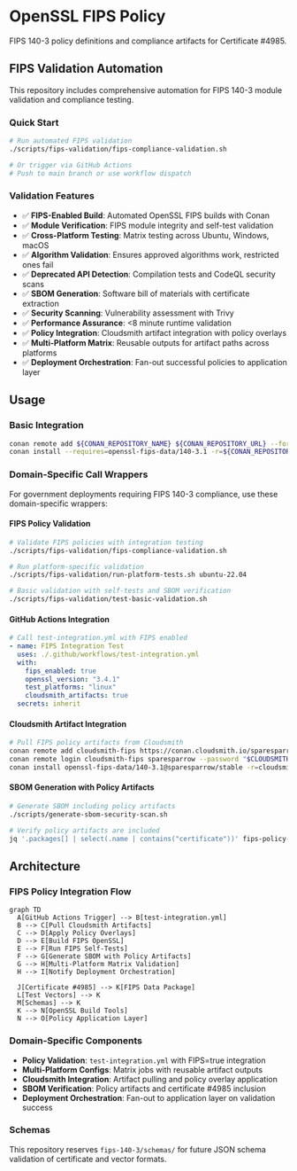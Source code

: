 # OpenSSL FIPS Policy

FIPS 140-3 policy definitions and compliance artifacts for Certificate #4985.

## FIPS Validation Automation

This repository includes comprehensive automation for FIPS 140-3 module validation and compliance testing.

### Quick Start

```bash
# Run automated FIPS validation
./scripts/fips-validation/fips-compliance-validation.sh

# Or trigger via GitHub Actions
# Push to main branch or use workflow dispatch
```

### Validation Features

- ✅ **FIPS-Enabled Build**: Automated OpenSSL FIPS builds with Conan
- ✅ **Module Verification**: FIPS module integrity and self-test validation
- ✅ **Cross-Platform Testing**: Matrix testing across Ubuntu, Windows, macOS
- ✅ **Algorithm Validation**: Ensures approved algorithms work, restricted ones fail
- ✅ **Deprecated API Detection**: Compilation tests and CodeQL security scans
- ✅ **SBOM Generation**: Software bill of materials with certificate extraction
- ✅ **Security Scanning**: Vulnerability assessment with Trivy
- ✅ **Performance Assurance**: <8 minute runtime validation
- ✅ **Policy Integration**: Cloudsmith artifact integration with policy overlays
- ✅ **Multi-Platform Matrix**: Reusable outputs for artifact paths across platforms
- ✅ **Deployment Orchestration**: Fan-out successful policies to application layer

## Usage

### Basic Integration

```bash
conan remote add ${CONAN_REPOSITORY_NAME} ${CONAN_REPOSITORY_URL} --force
conan install --requires=openssl-fips-data/140-3.1 -r=${CONAN_REPOSITORY_NAME}
```

### Domain-Specific Call Wrappers

For government deployments requiring FIPS 140-3 compliance, use these domain-specific wrappers:

#### FIPS Policy Validation

```bash
# Validate FIPS policies with integration testing
./scripts/fips-validation/fips-compliance-validation.sh

# Run platform-specific validation
./scripts/fips-validation/run-platform-tests.sh ubuntu-22.04

# Basic validation with self-tests and SBOM verification
./scripts/fips-validation/test-basic-validation.sh
```

#### GitHub Actions Integration

```yaml
# Call test-integration.yml with FIPS enabled
- name: FIPS Integration Test
  uses: ./.github/workflows/test-integration.yml
  with:
    fips_enabled: true
    openssl_version: "3.4.1"
    test_platforms: "linux"
    cloudsmith_artifacts: true
  secrets: inherit
```

#### Cloudsmith Artifact Integration

```bash
# Pull FIPS policy artifacts from Cloudsmith
conan remote add cloudsmith-fips https://conan.cloudsmith.io/sparesparrow-conan/openssl-fips-policy/ --force
conan remote login cloudsmith-fips sparesparrow --password "$CLOUDSMITH_API_KEY"
conan install openssl-fips-data/140-3.1@sparesparrow/stable -r=cloudsmith-fips --build=missing
```

#### SBOM Generation with Policy Artifacts

```bash
# Generate SBOM including policy artifacts
./scripts/generate-sbom-security-scan.sh

# Verify policy artifacts are included
jq '.packages[] | select(.name | contains("certificate"))' fips-policy-sbom.spdx.json
```

## Architecture

### FIPS Policy Integration Flow

```mermaid
graph TD
  A[GitHub Actions Trigger] --> B[test-integration.yml]
  B --> C[Pull Cloudsmith Artifacts]
  C --> D[Apply Policy Overlays]
  D --> E[Build FIPS OpenSSL]
  E --> F[Run FIPS Self-Tests]
  F --> G[Generate SBOM with Policy Artifacts]
  G --> H[Multi-Platform Matrix Validation]
  H --> I[Notify Deployment Orchestration]
  
  J[Certificate #4985] --> K[FIPS Data Package]
  L[Test Vectors] --> K
  M[Schemas] --> K
  K --> N[OpenSSL Build Tools]
  N --> O[Policy Application Layer]
```

### Domain-Specific Components

- **Policy Validation**: `test-integration.yml` with FIPS=true integration
- **Multi-Platform Configs**: Matrix jobs with reusable artifact outputs
- **Cloudsmith Integration**: Artifact pulling and policy overlay application
- **SBOM Verification**: Policy artifacts and certificate #4985 inclusion
- **Deployment Orchestration**: Fan-out to application layer on validation success

### Schemas
This repository reserves `fips-140-3/schemas/` for future JSON schema validation of certificate and vector formats.
